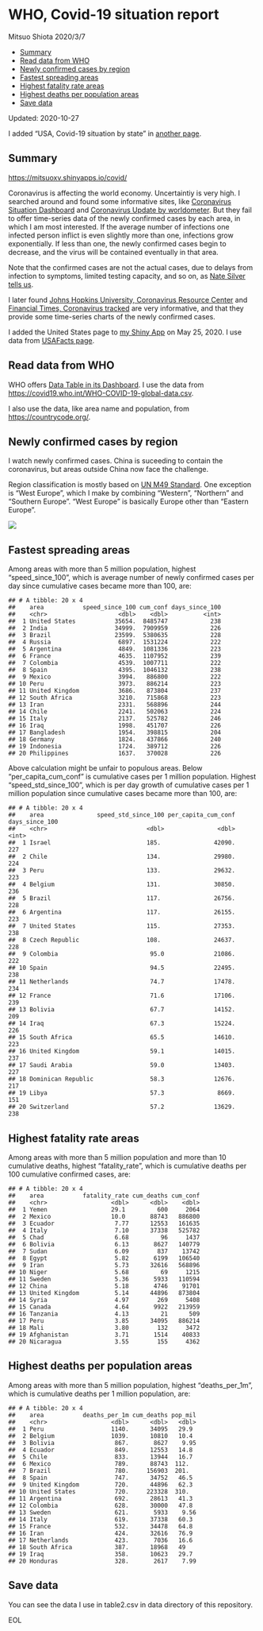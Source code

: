 WHO, Covid-19 situation report
================
Mitsuo Shiota
2020/3/7

  - [Summary](#summary)
  - [Read data from WHO](#read-data-from-who)
  - [Newly confirmed cases by region](#newly-confirmed-cases-by-region)
  - [Fastest spreading areas](#fastest-spreading-areas)
  - [Highest fatality rate areas](#highest-fatality-rate-areas)
  - [Highest deaths per population
    areas](#highest-deaths-per-population-areas)
  - [Save data](#save-data)

Updated: 2020-10-27

I added “USA, Covid-19 situation by state” in [another page](USA.md).

## Summary

<https://mitsuoxv.shinyapps.io/covid/>

Coronavirus is affecting the world economy. Uncertaintiy is very high. I
searched around and found some informative sites, like [Coronavirus
Situation
Dashboard](https://who.maps.arcgis.com/apps/opsdashboard/index.html#/c88e37cfc43b4ed3baf977d77e4a0667)
and [Coronavirus Update by
worldometer](https://www.worldometers.info/coronavirus/). But they fail
to offer time-series data of the newly confirmed cases by each area, in
which I am most interested. If the average number of infections one
infected person inflict is even slightly more than one, infections grow
exponentially. If less than one, the newly confirmed cases begin to
decrease, and the virus will be contained eventually in that area.

Note that the confirmed cases are not the actual cases, due to delays
from infection to symptoms, limited testing capacity, and so on, as
[Nate Silver tells
us](https://fivethirtyeight.com/features/coronavirus-case-counts-are-meaningless/).

I later found [Johns Hopkins University, Coronavirus Resource
Center](https://coronavirus.jhu.edu/) and [Financial Times, Coronavirus
tracked](https://www.ft.com/content/a26fbf7e-48f8-11ea-aeb3-955839e06441)
are very informative, and that they provide some time-series charts of
the newly confirmed cases.

I added the United States page to [my Shiny
App](https://mitsuoxv.shinyapps.io/covid/) on May 25, 2020. I use data
from [USAFacts
page](https://usafacts.org/visualizations/coronavirus-covid-19-spread-map/).

## Read data from WHO

WHO offers [Data Table in its Dashboard](https://covid19.who.int/table).
I use the data from
<https://covid19.who.int/WHO-COVID-19-global-data.csv>.

I also use the data, like area name and population, from
<https://countrycode.org/>.

## Newly confirmed cases by region

I watch newly confirmed cases. China is suceeding to contain the
coronavirus, but areas outside China now face the challenge.

Region classification is mostly based on [UN M49
Standard](https://unstats.un.org/unsd/methodology/m49/). One exception
is “West Europe”, which I make by combining “Western”, “Northern” and
“Southern Europe”. “West Europe” is basically Europe other than
“Eastern Europe”.

![](README_files/figure-gfm/chart-1.png)<!-- -->

## Fastest spreading areas

Among areas with more than 5 million population, highest
“speed\_since\_100”, which is average number of newly confirmed cases
per day since cumulative cases became more than 100, are:

    ## # A tibble: 20 x 4
    ##    area           speed_since_100 cum_conf days_since_100
    ##    <chr>                    <dbl>    <dbl>          <int>
    ##  1 United States           35654.  8485747            238
    ##  2 India                   34999.  7909959            226
    ##  3 Brazil                  23599.  5380635            228
    ##  4 Russia                   6897.  1531224            222
    ##  5 Argentina                4849.  1081336            223
    ##  6 France                   4635.  1107952            239
    ##  7 Colombia                 4539.  1007711            222
    ##  8 Spain                    4395.  1046132            238
    ##  9 Mexico                   3994.   886800            222
    ## 10 Peru                     3973.   886214            223
    ## 11 United Kingdom           3686.   873804            237
    ## 12 South Africa             3210.   715868            223
    ## 13 Iran                     2331.   568896            244
    ## 14 Chile                    2241.   502063            224
    ## 15 Italy                    2137.   525782            246
    ## 16 Iraq                     1998.   451707            226
    ## 17 Bangladesh               1954.   398815            204
    ## 18 Germany                  1824.   437866            240
    ## 19 Indonesia                1724.   389712            226
    ## 20 Philippines              1637.   370028            226

Above calculation might be unfair to populous areas. Below
“per\_capita\_cum\_conf” is cumulative cases per 1 million population.
Highest “speed\_std\_since\_100”, which is per day growth of cumulative
cases per 1 million population since cumulative cases became more than
100, are:

    ## # A tibble: 20 x 4
    ##    area               speed_std_since_100 per_capita_cum_conf days_since_100
    ##    <chr>                            <dbl>               <dbl>          <int>
    ##  1 Israel                           185.               42090.            227
    ##  2 Chile                            134.               29980.            224
    ##  3 Peru                             133.               29632.            223
    ##  4 Belgium                          131.               30850.            236
    ##  5 Brazil                           117.               26756.            228
    ##  6 Argentina                        117.               26155.            223
    ##  7 United States                    115.               27353.            238
    ##  8 Czech Republic                   108.               24637.            228
    ##  9 Colombia                          95.0              21086.            222
    ## 10 Spain                             94.5              22495.            238
    ## 11 Netherlands                       74.7              17478.            234
    ## 12 France                            71.6              17106.            239
    ## 13 Bolivia                           67.7              14152.            209
    ## 14 Iraq                              67.3              15224.            226
    ## 15 South Africa                      65.5              14610.            223
    ## 16 United Kingdom                    59.1              14015.            237
    ## 17 Saudi Arabia                      59.0              13403.            227
    ## 18 Dominican Republic                58.3              12676.            217
    ## 19 Libya                             57.3               8669.            151
    ## 20 Switzerland                       57.2              13629.            238

## Highest fatality rate areas

Among areas with more than 5 million population and more than 10
cumulative deaths, highest “fatality\_rate”, which is cumulative deaths
per 100 cumulative confirmed cases, are:

    ## # A tibble: 20 x 4
    ##    area           fatality_rate cum_deaths cum_conf
    ##    <chr>                  <dbl>      <dbl>    <dbl>
    ##  1 Yemen                  29.1         600     2064
    ##  2 Mexico                 10.0       88743   886800
    ##  3 Ecuador                 7.77      12553   161635
    ##  4 Italy                   7.10      37338   525782
    ##  5 Chad                    6.68         96     1437
    ##  6 Bolivia                 6.13       8627   140779
    ##  7 Sudan                   6.09        837    13742
    ##  8 Egypt                   5.82       6199   106540
    ##  9 Iran                    5.73      32616   568896
    ## 10 Niger                   5.68         69     1215
    ## 11 Sweden                  5.36       5933   110594
    ## 12 China                   5.18       4746    91701
    ## 13 United Kingdom          5.14      44896   873804
    ## 14 Syria                   4.97        269     5408
    ## 15 Canada                  4.64       9922   213959
    ## 16 Tanzania                4.13         21      509
    ## 17 Peru                    3.85      34095   886214
    ## 18 Mali                    3.80        132     3472
    ## 19 Afghanistan             3.71       1514    40833
    ## 20 Nicaragua               3.55        155     4362

## Highest deaths per population areas

Among areas with more than 5 million population, highest
“deaths\_per\_1m”, which is cumulative deaths per 1 million
population, are:

    ## # A tibble: 20 x 4
    ##    area           deaths_per_1m cum_deaths pop_mil
    ##    <chr>                  <dbl>      <dbl>   <dbl>
    ##  1 Peru                   1140.      34095   29.9 
    ##  2 Belgium                1039.      10810   10.4 
    ##  3 Bolivia                 867.       8627    9.95
    ##  4 Ecuador                 849.      12553   14.8 
    ##  5 Chile                   833.      13944   16.7 
    ##  6 Mexico                  789.      88743  112.  
    ##  7 Brazil                  780.     156903  201.  
    ##  8 Spain                   747.      34752   46.5 
    ##  9 United Kingdom          720.      44896   62.3 
    ## 10 United States           720.     223328  310.  
    ## 11 Argentina               692.      28613   41.3 
    ## 12 Colombia                628.      30000   47.8 
    ## 13 Sweden                  621.       5933    9.56
    ## 14 Italy                   619.      37338   60.3 
    ## 15 France                  532.      34478   64.8 
    ## 16 Iran                    424.      32616   76.9 
    ## 17 Netherlands             423.       7036   16.6 
    ## 18 South Africa            387.      18968   49   
    ## 19 Iraq                    358.      10623   29.7 
    ## 20 Honduras                328.       2617    7.99

## Save data

You can see the data I use in table2.csv in data directory of this
repository.

EOL

